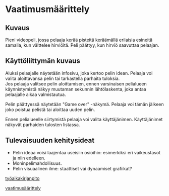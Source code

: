 # Vaatimusmäärittely

## Kuvaus

Pieni videopeli, jossa pelaaja kerää pisteitä keräämällä erilaisia esineitä samalla, kun välttelee hirviöitä. Peli päättyy, kun hirviö saavuttaa pelaajan.

## Käyttöliittymän kuvaus

Aluksi pelaajalle näytetään infosivu, joka kertoo pelin idean. Pelaaja voi valita aloittavansa pelin tai tarkastella parhaita tuloksia.  
Jos pelaaja valitsee pelin aloittamisen, ennen varsinaisen pelialueen käynnistymistä näkyy muutaman sekunnin lähtölaskenta, joka antaa pelaajalle aikaa valmistautua.

Pelin päättyessä näytetään "Game over" -näkymä. Pelaaja voi tämän jälkeen joko poistua pelistä tai aloittaa uuden pelin.

Ennen pelialueelle siirtymistä pelaaja voi valita käyttäjänimen. Käyttäjänimet näkyvät parhaiden tulosten listassa.

## Tulevaisuuden kehitysideat

- Pelin ideaa voisi laajentaa useisiin osioihin: esimerkiksi eri vaikeustasot ja niin edelleen.
- Moninpelimahdollisuus.
- Pelin visuaalinen ilme: staattiset vai dynaamiset grafiikat?

[työaikakirjanpito](/dokumentaatio/tuntikirjanpito.md)

[vaatimusäärittely](/dokumentaatio/vaatimusmaarittely.md)
